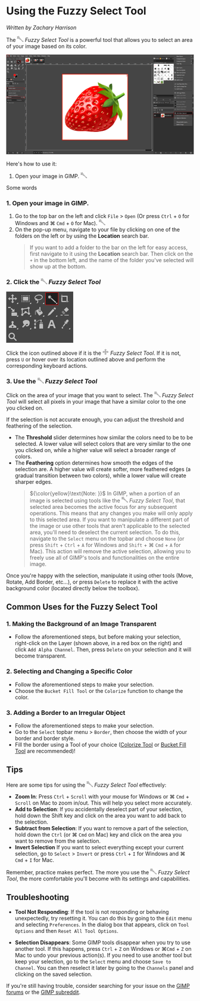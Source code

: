 # Using the Fuzzy Select Tool

*Written by Zachary Harrison*

The ![FuzzySelectTool.png](../images/FuzzySelectTool.png) *Fuzzy Select Tool* is a powerful tool that allows you to select an area of your image based on its color. 

![FuzzySelectToolOverview](../images/FuzzySelectToolOverview.png)

Here's how to use it:

1. Open your image in GIMP. ![FuzzySelectTool.png](../images/FuzzySelectTool.png)

Some words

### 1. Open your image in GIMP. 

1. Go to the top bar on the left and click `File` > `Open` (Or press `Ctrl` + `O` for Windows and ⌘ `Cmd` + `O` for Mac).  ![FuzzySelectTool.png](../images/FuzzySelectTool.png)
2. On the pop-up menu, navigate to your file by clicking on one of the folders on the left or by using the **Location** search bar. 
   > If you want to add a folder to the bar on the left for easy access, first navigate to it using the **Location** search bar. Then click on the `+` in the bottom left, and the name of the folder you've selected will show up at the bottom. 

### 2. Click the ![FuzzySelectTool.png](../images/FuzzySelectTool.png) *Fuzzy Select Tool*

![FindingFuzzySelectTool.png](../images/FindingFuzzySelectTool.png)

Click the icon outlined above if it is the ![MoveTool.png](../images/MoveTool.png) *Fuzzy Select Tool*. If it is not, press `U` or hover over its location outlined above and perform the corresponding keyboard actions. 

### 3. Use  the ![FuzzySelectTool.png](../images/FuzzySelectTool.png) *Fuzzy Select Tool*

Click on the area of your image that you want to select. The ![FuzzySelectTool.png](../images/FuzzySelectTool.png) *Fuzzy Select Tool* will select all pixels in your image that have a similar color to the one you clicked on. 

If the selection is not accurate enough, you can adjust the threshold and feathering of the selection. 
   - The **Threshold** slider determines how similar the colors need to be to be selected. A lower value will select colors that are very similar to the one you clicked on, while a higher value will select a broader range of colors.
   - The **Feathering** option determines how smooth the edges of the selection are. A higher value will create softer, more feathered edges (a gradual transition between two colors), while a lower value will create sharper edges.
      > ${\color{yellow}\text{Note: }}$ In GIMP, when a portion of an image is selected using tools like the ![FuzzySelectTool.png](../images/FuzzySelectTool.png) *Fuzzy Select Tool*, that selected area becomes the active focus for any subsequent operations. This means that any changes you make will only apply to this selected area. If you want to manipulate a different part of the image or use other tools that aren't applicable to the selected area, you'll need to deselect the current selection. To do this, navigate to the `Select` menu on the topbar and choose `None` (or press `Shift` + `Ctrl` + `A` for Windows and `Shift` + ⌘ `Cmd` + `A` for Mac). This action will remove the active selection, allowing you to freely use all of GIMP's tools and functionalities on the entire image.

Once you're happy with the selection, manipulate it using other tools (Move, Rotate, Add Border, etc...), or press `Delete` to replace it with the active background color (located directly below the toolbox).

## Common Uses for the Fuzzy Select Tool

### 1. Making the Background of an Image Transparent

- Follow the aforementioned steps, but before making your selection, right-click on the Layer (shown above, in a red box on the right) and click `Add Alpha Channel`. Then, press `Delete` on your selection and it will become transparent.

### 2. Selecting and Changing a Specific Color

- Follow the aforementioned steps to make your selection.
- Choose the `Bucket Fill Tool` or the `Colorize` function to change the color.

### 3. Adding a Border to an Irregular Object

- Follow the aforementioned steps to make your selection.
- Go to the `Select` topbar menu > `Border`, then choose the width of your border and border style. 
- Fill the border using a Tool of your choice ([Colorize Tool](../Color%20Tools/ColorizeTool.md) or [Bucket Fill Tool](../Paint%20Tools/BucketFillTool.md) are recommended)!

## Tips 

Here are some tips for using the ![FuzzySelectTool.png](../images/FuzzySelectTool.png) *Fuzzy Select Tool* effectively:

- **Zoom In**: Press `Ctrl` + `Scroll` with your mouse for Windows or ⌘ `Cmd` + `Scroll` on Mac to zoom in/out. This will help you select more accurately.
- **Add to Selection**: If you accidentally deselect part of your selection, hold down the Shift key and click on the area you want to add back to the selection.
- **Subtract from Selection**: If you want to remove a part of the selection, hold down the `Ctrl` (or ⌘ `Cmd` on Mac) key and click on the area you want to remove from the selection.
- **Invert Selection** If you want to select everything except your current selection, go to `Select` > `Invert` or press `Ctrl` + `I` for Windows and ⌘ `Cmd` + `I` for Mac.

Remember, practice makes perfect. The more you use the ![FuzzySelectTool.png](../images/FuzzySelectTool.png) *Fuzzy Select Tool*, the more comfortable you'll become with its settings and capabilities.

## Troubleshooting

- **Tool Not Responding**: If the tool is not responding or behaving unexpectedly, try resetting it. You can do this by going to the `Edit` menu and selecting `Preferences`. In the dialog box that appears, click on `Tool Options` and then `Reset All Tool Options`.

- **Selection Disappears**: Some GIMP tools disappear when you try to use another tool. If this happens, press `Ctrl` + `Z` on Windows or ⌘`Cmd` + `Z` on Mac to undo your previous action(s). If you need to use another tool but keep your selection, go to the `Select` menu and choose `Save to Channel`. You can then reselect it later by going to the `Channels` panel and clicking on the saved selection.

If you're still having trouble, consider searching for your issue on the [GIMP forums](https://www.gimp-forum.net/) or the [GIMP subreddit](https://www.reddit.com/r/GIMP/).